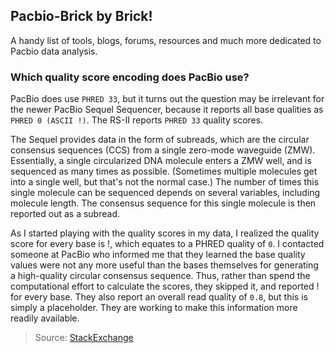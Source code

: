 ## Pacbio-Brick by Brick!
A handy list of tools, blogs, forums, resources and much more dedicated to Pacbio data analysis.

### Which quality score encoding does PacBio use?

PacBio does use `PHRED 33`, but it turns out the question may be irrelevant for the newer PacBio Sequel Sequencer, because it reports all base qualities as `PHRED 0 (ASCII !)`. The RS-II reports `PHRED 33` quality scores.

The Sequel provides data in the form of subreads, which are the circular consensus sequences (CCS) from a single zero-mode waveguide (ZMW). Essentially, a single circularized DNA molecule enters a ZMW well, and is sequenced as many times as possible. (Sometimes multiple molecules get into a single well, but that's not the normal case.) The number of times this single molecule can be sequenced depends on several variables, including molecule length. The consensus sequence for this single molecule is then reported out as a subread.

As I started playing with the quality scores in my data, I realized the quality score for every base is !, which equates to a PHRED quality of `0`. I contacted someone at PacBio who informed me that they learned the base quality values were not any more useful than the bases themselves for generating a high-quality circular consensus sequence. Thus, rather than spend the computational effort to calculate the scores, they skipped it, and reported ! for every base. They also report an overall read quality of `0.8`, but this is simply a placeholder. They are working to make this information more readily available.

> Source: [StackExchange](https://bioinformatics.stackexchange.com/questions/885/which-quality-score-encoding-does-pacbio-use)
